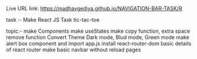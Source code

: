 
 Live URL link: 
 https://madhavgediya.github.io/NAVIGATION-BAR-TASK/R
    


task :- Make React JS Task  tic-tac-toe 

topic:-
        make Components
        make useStates
        make copy function, extra space remove function
        Convert Theme Dark mode, Blud mode, Green mode
        make alert box component and import app.js
        install react-router-dom
        basic details of react router
        make basic navbar without reload pages
        










